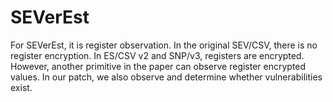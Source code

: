 # SEVerEst

For SEVerEst, it is register observation. In the original SEV/CSV, there is no register encryption. In ES/CSV v2 and SNP/v3, registers are encrypted. However, another primitive in the paper can observe register encrypted values. In our patch, we also observe and determine whether vulnerabilities exist.

